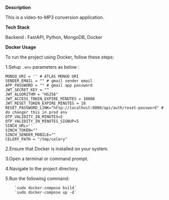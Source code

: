 **Description**

This is a video-to-MP3 conversion application.

**Tech Stack**

Backend : FastAPI, Python, MongoDB, Docker


**Docker Usage**

To run the project using Docker, follow these steps:

1.Setup `.env` parameters as below :


```
MONGO_URI = '' # ATLAS MONGO URI
SENDER_EMAIL = "" # gmail sender email
APP_PASSWORD = "" # gmail app password
JWT_SECRET_KEY = ""
JWT_ALGORITHM = "HS256"
JWT_ACCESS_TOKEN_EXPIRE_MINUTES = 10080
JWT_RESET_TOKEN_EXPIRE_MINUTES = 10
RESET_PASSWORD_LINK="http://localhost:8000/api/auth/reset-password" # do changer this in prod env
OTP_VALIDITY_IN_MINUTES=5
OTP_VALIDITY_IN_MINUTES_SIGNUP=5
SINCH_URL=''
SINCH_TOKEN=""
SINCH_SENDER_MOBILE=""
CELERY_PATH = "/tmp/celery"
```

2.Ensure that Docker is installed on your system.

3.Open a terminal or command prompt.

4.Navigate to the project directory.

5.Run the following command:

		`sudo docker-compose build`
		`sudo docker-compose up -d`